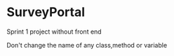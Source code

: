 # SurveyPortal
Sprint 1 project without front end

Don't change the name of any class,method or variable
